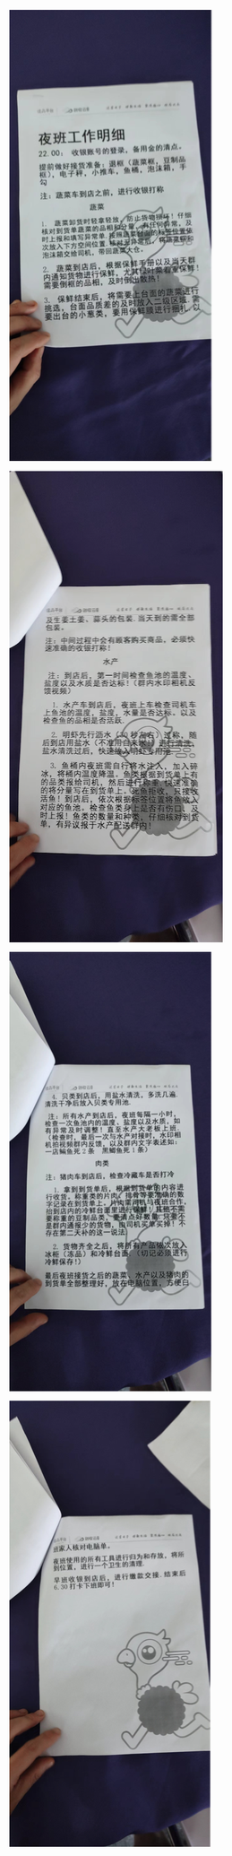 ![](../../resources/pic/common/夜班店长工作流程-新版_01.png)

![](../../resources/pic/common/夜班店长工作流程-新版_02.png)

![](../../resources/pic/common/夜班店长工作流程-新版_03.png)

![](../../resources/pic/common/夜班店长工作流程-新版_04.png)